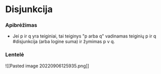 # Disjunkcija

### Apibrėžimas
- Jei p ir q yra teiginiai, tai teiginys "p arba q" vadinamas teiginių p ir q #disjunkcija (arba logine suma) ir žymimas p v q.

### Lentelė
![[Pasted image 20220906125935.png]]